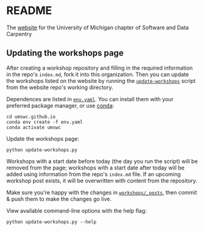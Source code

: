 README
====================

The [website](https://umswc.github.io) for the University of Michigan chapter of Software and Data Carpentry


## Updating the workshops page

After creating a workshop repository and filling in the required information in the repo's `index.md`, fork it into this organization.
Then you can update the workshops listed on the website by running the [`update-workshops`](update-workshops.py) script from the website repo's working directory.

Dependences are listed in [`env.yaml`](env.yaml).
You can install them with your preferred package manager, or use [conda](https://docs.conda.io/en/latest/miniconda.html):

```
cd umswc.github.io
conda env create -f env.yaml
conda activate umswc
```

Update the workshops page:
```
python update-workshops.py
```

Workshops with a start date before today (the day you run the script) will be removed from the page;
workshops with a start date after today will be added using information from the repo's `index.md` file.
If an upcoming workshop post exists, it will be overwritten with content from the repository.

Make sure you're happy with the changes in [`workshops/_posts`](workshops/_posts), then commit & push them to make the changes go live.

View available command-line options with the help flag:
```
python update-workshops.py --help
```
